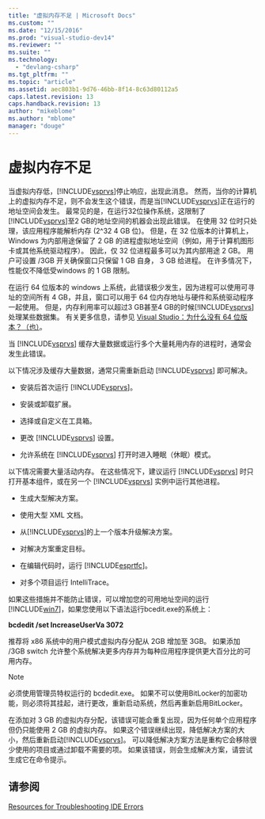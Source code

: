 ```yaml
---
title: "虚拟内存不足 | Microsoft Docs"
ms.custom: ""
ms.date: "12/15/2016"
ms.prod: "visual-studio-dev14"
ms.reviewer: ""
ms.suite: ""
ms.technology: 
  - "devlang-csharp"
ms.tgt_pltfrm: ""
ms.topic: "article"
ms.assetid: aec803b1-9d76-46bb-8f14-8c63d80112a5
caps.latest.revision: 13
caps.handback.revision: 13
author: "mikeblome"
ms.author: "mblome"
manager: "douge"
---
```

# 虚拟内存不足
当虚拟内存低，[!INCLUDE[vsprvs](../code-quality/includes/vsprvs_md.md)]停止响应，出现此消息。  然而，当你的计算机上的虚拟内存不足，则不会发生这个错误，而是当[!INCLUDE[vsprvs](../code-quality/includes/vsprvs_md.md)]正在运行的地址空间会发生。  最常见的是，在运行32位操作系统，这限制了[!INCLUDE[vsprvs](../code-quality/includes/vsprvs_md.md)]至2 GB的地址空间的机器会出现此错误。  在使用 32 位时只处理，该应用程序能解析内存 \(2^32 4 GB 位\)。  但是，在 32 位版本的计算机上，Windows 为内部用途保留了 2 GB 的进程虚拟地址空间（例如，用于计算机图形卡或其他系统驱动程序）。  因此，仅 32 位进程最多可以为其内部用途 2 GB。  用户可设置 \/3GB 开关确保窗口只保留 1 GB 自身， 3 GB 给进程。  在许多情况下，性能仅不降低受windows 的 1 GB 限制。  
  
 在运行 64 位版本的 windows 上系统，此错误极少发生，因为进程可以使用可寻址的空间所有 4 GB，并且，窗口可以用于 64 位内存地址与硬件和系统驱动程序一起使用。  但是，内存利用率可以超过3 GB甚至4 GB的时候[!INCLUDE[vsprvs](../code-quality/includes/vsprvs_md.md)]处理某些数据集。  有关更多信息，请参见 [Visual Studio：为什么没有 64 位版本？（也）](http://go.microsoft.com/fwlink/?LinkId=246307)。  
  
 当 [!INCLUDE[vsprvs](../code-quality/includes/vsprvs_md.md)] 缓存大量数据或运行多个大量耗用内存的进程时，通常会发生此错误。  
  
 以下情况涉及缓存大量数据，通常只需重新启动 [!INCLUDE[vsprvs](../code-quality/includes/vsprvs_md.md)] 即可解决。  
  
-   安装后首次运行 [!INCLUDE[vsprvs](../code-quality/includes/vsprvs_md.md)]。  
  
-   安装或卸载扩展。  
  
-   选择或自定义在工具箱。  
  
-   更改 [!INCLUDE[vsprvs](../code-quality/includes/vsprvs_md.md)] 设置。  
  
-   允许系统在 [!INCLUDE[vsprvs](../code-quality/includes/vsprvs_md.md)] 打开时进入睡眠（休眠）模式。  
  
 以下情况需要大量活动内存。  在这些情况下，建议运行 [!INCLUDE[vsprvs](../code-quality/includes/vsprvs_md.md)] 时只打开基本组件，或在另一个 [!INCLUDE[vsprvs](../code-quality/includes/vsprvs_md.md)] 实例中运行其他进程。  
  
-   生成大型解决方案。  
  
-   使用大型 XML 文档。  
  
-   从[!INCLUDE[vsprvs](../code-quality/includes/vsprvs_md.md)]的上一个版本升级解决方案。  
  
-   对解决方案重定目标。  
  
-   在编辑代码时，运行 [!INCLUDE[esprtfc](../code-quality/includes/esprtfc_md.md)]。  
  
-   对多个项目运行 IntelliTrace。  
  
 如果这些措施并不能防止错误，可以增加您的可用地址空间的运行[!INCLUDE[win7](../debugger/includes/win7_md.md)]，如果您使用以下语法运行bcedit.exe的系统上：  
  
 **bcdedit \/set IncreaseUserVa 3072**  
  
 推荐将 x86 系统中的用户模式虚拟内存分配从 2GB 增加至 3GB。  如果添加 \/3GB switch 允许整个系统解决更多内存并为每种应用程序提供更大百分比的可用内存。  
  
> [!NOTE]
>  必须使用管理员特权运行的 bcdedit.exe。  如果不可以使用BitLocker的加密功能，则必须将其挂起，进行更改，重新启动系统，然后再重新启用BitLocker。  
  
 在添加对 3 GB 的虚拟内存分配，该错误可能会重复出现，因为任何单个应用程序但仍只能使用 2 GB 的虚拟内存。  如果这个错误继续出现，降低解决方案的大小，然后重新启动[!INCLUDE[vsprvs](../code-quality/includes/vsprvs_md.md)]。  可以降低解决方案方法是重构它会移除很少使用的项目或通过卸载不需要的项。  如果该错误，则会生成解决方案，请尝试生成它在命令提示。  
  
## 请参阅  
 [Resources for Troubleshooting IDE Errors](../ide/reference/resources-for-troubleshooting-integrated-development-environment-errors.md)